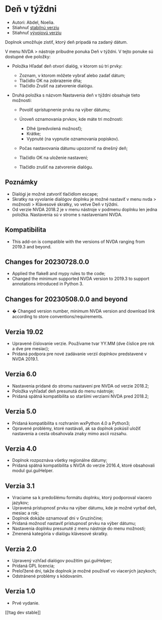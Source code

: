 # Deň v týždni #

* Autori: Abdel, Noelia.
* Stiahnuť [stabilnú verziu][1]
* Stiahnuť [vývojovú verziu][2]

Doplnok umožňuje zistiť, ktorý deň pripadá na zadaný dátum.

V menu NVDA > nástroje pribudne ponuka Deň v týždni. V tejto ponuke sú
dostupné dve položky:

* Položka Hľadať deň otvorí dialóg, v ktorom sú tri prvky:

    * Zoznam, v ktorom môžete vybrať alebo zadať dátum;
    * Tlačidlo OK na zobrazenie dňa;
    * Tlačidlo Zrušiť na zatvorenie dialógu.

* Druhá položka s názvom Nastavenia deň v týždni obsahuje tieto možnosti:

    * Povoliť sprístupnenie prvku na výber dátumu;
    * Úroveň oznamovania prvkov, kde máte tri možnosti:

        * Dlhé (predvolená možnosť);
        * Krátke;
        * Vypnuté (na vypnutie oznamovania popiskov).

    * Počas nastavovania dátumu upozorniť na dnešný deň;
    * Tlačidlo OK na uloženie nastavení;
    * Tlačidlo zrušiť na zatvorenie dialógu.

## Poznámky ##

* Dialógi je možné zatvoriť tlačidlom escape;
* Skratky na vyvolanie dialógov doplnku je možné nastaviť v menu nvda >
  možnosti > Klávesové skratky, vo vetve Deň v týždni.
* Od verzie NVDA 2018.2 je v menu nástroje v podmenu doplnku len jedna
  položka. Nastavenia sú v strome s nastaveniami NVDA.

## Kompatibilita ##

* This add-on is compatible with the versions of NVDA ranging from 2019.3
  and beyond.

## Changes for 20230728.0.0 ##

* Applied the flake8 and mypy rules to the code;
* Changed the minimum supported NVDA version to 2019.3 to support
  annotations introduced in Python 3.

## Changes for 20230508.0.0 and beyond ##

* � Changed version number, minimum NVDA version and download link according
  to store conventions/requirements.

## Verzia 19.02 ##

* Upravené číslovanie verzie. Používame tvar YY.MM (dve číslice pre rok a
  dve pre mesiac);
* Pridaná podpora pre nové zadávanie verzií doplnkov predstavené v NVDA
  2019.1.

## Verzia 6.0 ##

* Nastavenia pridané do stromu nastavení pre NVDA od verzie 2018.2;
* Položka vyhľadať deň presunutá do menu nástroje;
* Pridaná spätná kompatibilita so staršími verziami NVDA pred 2018.2;

## Verzia 5.0 ##

* Pridaná kompatibilita s rozhraním wxPython 4.0 a Python3;
* Opravené problémy, ktoré nastávali, ak sa doplnok pokúsil uložiť
  nastavenia a cesta obsahovala znaky mimo ascii rozsahu.

## Verzia 4.0 ##

* Doplnok rozpoznáva všetky regionálne dátumy;
* Pridaná spätná kompatibilita s NVDA do verzie 2016.4, ktoré obsahovali
  modul gui.guiHelper.

## Verzia 3.1 ##

* Vraciame sa k predošlému formátu doplnku, ktorý podporoval viacero
  jazykov;
* Upravená prístupnosť prvku na výber dátumu, kde je možné vyrbať deň,
  mesiac a rok;
* Doplnok dokáže oznamovať dni v Gruzínčine;
* Pridaná možnosť nastaviť prístupnosť prvku na výber dátumu;
* Nastavenia doplnku presunuté z menu nástroje do menu možnosti;
* Zmenená kategória v dialógu klávesové skratky.

## Verzia 2.0 ##

* Upravený vzhľad dialógov použitím gui.guiHelper;
* Pridaná GPL licencia;
* Preloľžené dni, takže doplnok je možné používať vo viacerých jazykoch;
* Odstránené problémy s kódovaním.

## Verzia 1.0 ##

* Prvé vydanie.

[[!tag dev stable]]

[1]: https://www.nvaccess.org/addonStore/legacy?file=dayOfTheWeek

[2]: https://www.nvaccess.org/addonStore/legacy?file=dayOfTheWeek
